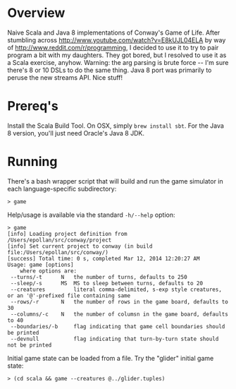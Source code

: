Overview
======

Naive Scala and Java 8 implementations of Conway's Game of Life.   After stumbling across
http://www.youtube.com/watch?v=E8kUJL04ELA by way of http://www.reddit.com/r/programming,
I decided to use it to try to pair program a bit with my daughters.  They got bored, but
I resolved to use it as a Scala exercise, anyhow.  Warning:  the arg parsing is brute force --
I'm sure there's 8 or 10 DSLs to do the same thing.  Java 8 port was primarily to peruse the 
new streams API.  Nice stuff!

Prereq's
======

Install the Scala Build Tool.  On OSX, simply `brew install sbt`.  For the Java 8 version, 
you'll just need Oracle's Java 8 JDK.  

Running
======

There's a bash wrapper script that will build and run the game simulator in each
language-specific subdirectory:

    > game

Help/usage is available via the standard ```-h/--help``` option:

    > game
    [info] Loading project definition from /Users/epollan/src/conway/project
    [info] Set current project to conway (in build file:/Users/epollan/src/conway/)
    [success] Total time: 0 s, completed Mar 12, 2014 12:20:27 AM
    Usage: game [options]
        where options are:
     --turns/-t      N   the number of turns, defaults to 250
     --sleep/-s      MS  MS to sleep between turns, defaults to 20
     --creatures         literal comma-delimited, s-exp style creatures, or an '@'-prefixed file containing same
     --rows/-r       N   the number of rows in the game board, defaults to 30
     --columns/-c    N   the number of columsn in the game board, defaults to 40
     --boundaries/-b     flag indicating that game cell boundaries should be printed
     --devnull           flag indicating that turn-by-turn state should not be printed

Initial game state can be loaded from a file.  Try the "glider" initial game state:

    > (cd scala && game --creatures @../glider.tuples)

